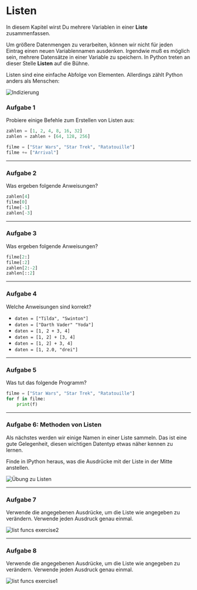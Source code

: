 
# Listen

In diesem Kapitel wirst Du mehrere Variablen in einer **Liste** zusammenfassen.

Um größere Datenmengen zu verarbeiten, können wir nicht für jeden Eintrag einen neuen Variablennamen ausdenken. Irgendwie muß es möglich sein, mehrere Datensätze in einer Variable zu speichern. In Python treten an dieser Stelle **Listen** auf die Bühne.

Listen sind eine einfache Abfolge von Elementen. Allerdings zählt Python anders als Menschen:

![Indizierung](../images/indexing.png)

### Aufgabe 1

Probiere einige Befehle zum Erstellen von Listen aus:

```python
zahlen = [1, 2, 4, 8, 16, 32]
zahlen = zahlen + [64, 128, 256]

filme = ["Star Wars", "Star Trek", "Ratatouille"]
filme += ["Arrival"]
```

----

### Aufgabe 2

Was ergeben folgende Anweisungen?

```python
zahlen[4]
filme[0]
filme[-1]
zahlen[-3]
```

----

### Aufgabe 3

Was ergeben folgende Anweisungen?

```python
filme[2:]
filme[:2]
zahlen[2:-2]
zahlen[::2]
```

----

### Aufgabe 4

Welche Anweisungen sind korrekt?

* `daten = ["Tilda", "Swinton"]`
* `daten = ["Darth Vader" "Yoda"]`
* `daten = [1, 2 + 3, 4]`
* `daten = [1, 2] + [3, 4]`
* `daten = [1, 2] + 3, 4]`
* `daten = [1, 2.0, "drei"]`

----

### Aufgabe 5

Was tut das folgende Programm?

```python
filme = ["Star Wars", "Star Trek", "Ratatouille"]
for f in filme:
    print(f)
```

----

### Aufgabe 6: Methoden von Listen

Als nächstes werden wir einige Namen in einer Liste sammeln. Das ist eine gute Gelegenheit, diesen wichtigen Datentyp etwas näher kennen zu lernen.

Finde in IPython heraus, was die Ausdrücke mit der Liste in der Mitte anstellen.

![Übung zu Listen](../images/lists.png)

----

### Aufgabe 7

Verwende die angegebenen Ausdrücke, um die Liste wie angegeben zu verändern. Verwende jeden Ausdruck genau einmal.

![list funcs exercise2](../images/list_funcs2.png)

----

### Aufgabe 8

Verwende die angegebenen Ausdrücke, um die Liste wie angegeben zu verändern. Verwende jeden Ausdruck genau einmal.

![list funcs exercise1](../images/list_funcs1.png)
